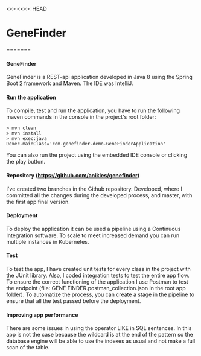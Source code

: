 <<<<<<< HEAD
# GeneFinder
=======
#### GeneFinder
GeneFinder is a REST-api application developed in Java 8 using the Spring Boot 2 framework and Maven. The IDE was IntelliJ.

#### Run the application
To compile, test and run the application, you have to run the following maven commands in the console in the project's root folder:
```
> mvn clean
> mvn install
> mvn exec:java Dexec.mainClass='com.genefinder.demo.GeneFinderApplication'
```
You can also run the project using the embedded IDE console or clicking the play button.

#### Repository (https://github.com/anikies/genefinder)
I've created two branches in the Github repository. Developed, where I committed all the changes during the developed process, and master, with the first app final version.

#### Deployment
To deploy the application it can be used a pipeline using a Continuous Integration software. To scale to meet increased demand you can run multiple instances in Kubernetes.

#### Test
To test the app, I have created unit tests for every class in the project with the JUnit library. Also, I coded integration tests to test the entire app flow. To ensure the correct functioning of the application I use Postman to test the endpoint (file: GENE FINDER.postman_collection.json in the root app folder).
To automatize the process, you can create a stage in the pipeline to ensure that all the test passed before the deployment.

#### Improving app performance
There are some issues in using the operator LIKE in SQL sentences. In this app is not the case because the wildcard is at the end of the pattern so the database engine will be able to use the indexes as usual and not make a full scan of the table.